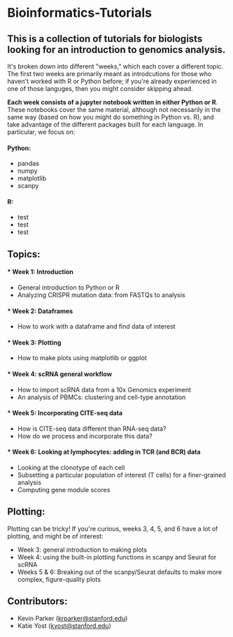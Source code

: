 # Bioinformatics-Tutorials

## This is a collection of tutorials for biologists looking for an introduction to genomics analysis.

It's broken down into different "weeks," which each cover a different topic.  The first two weeks are primarily meant as introdcutions for those who haven't worked with R or Python before; if you're already experienced in one of those languges, then you might consider skipping ahead.

**Each week consists of a jupyter notebook written in either Python or R**.  These notebooks cover the same material, although not necessarily in the same way (based on how you might do something in Python vs. R), and take advantage of the different packages built for each language.  In particular, we focus on:

#### Python:
  * pandas
  * numpy
  * matplotlib
  * scanpy

#### R:
  * test
  * test 
  * test 

## Topics:

#### * Week 1: Introduction
  - General introduction to Python or R
  - Analyzing CRISPR mutation data: from FASTQs to analysis
  
#### * Week 2: Dataframes
  - How to work with a dataframe and find data of interest
  
#### * Week 3: Plotting
  - How to make plots using matplotlib or ggplot
  
#### * Week 4: scRNA general workflow
  - How to import scRNA data from a 10x Genomics experiment
  - An analysis of PBMCs: clustering and cell-type annotation
  
#### * Week 5: Incorporating CITE-seq data
  - How is CITE-seq data different than RNA-seq data?
  - How do we process and incorporate this data?
  
#### * Week 6: Looking at lymphocytes: adding in TCR (and BCR) data
  - Looking at the clonotype of each cell
  - Subsetting a particular population of interest (T cells) for a finer-grained analysis
  - Computing gene module scores
  
## Plotting:

Plotting can be tricky! If you're curious, weeks 3, 4, 5, and 6 have a lot of plotting, and might be of interest:

* Week 3: general introduction to making plots
* Week 4: using the built-in plotting functions in scanpy and Seurat for scRNA
* Weeks 5 & 6: Breaking out of the scanpy/Seurat defaults to make more complex, figure-quality plots

## Contributors:

* Kevin Parker (krparker@stanford.edu)
* Katie Yost (kyost@stanford.edu)
